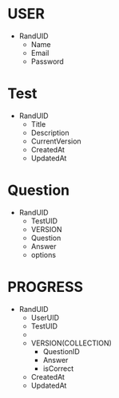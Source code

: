 # USER
- RandUID
  - Name
  - Email
  - Password

# Test
- RandUID
  - Title
  - Description
  - CurrentVersion
  - CreatedAt
  - UpdatedAt

# Question
- RandUID
  - TestUID
  - VERSION
  - Question
  - Answer
  - options

# PROGRESS
- RandUID
  - UserUID
  - TestUID
  - 
  - VERSION(COLLECTION)
    - QuestionID
    - Answer
    - isCorrect
  - CreatedAt
  - UpdatedAt
    


